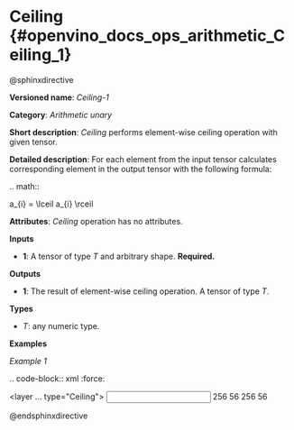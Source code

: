 # Ceiling  {#openvino_docs_ops_arithmetic_Ceiling_1}

@sphinxdirective

**Versioned name**: *Ceiling-1*

**Category**: *Arithmetic unary*

**Short description**: *Ceiling* performs element-wise ceiling operation with given tensor.

**Detailed description**: For each element from the input tensor calculates corresponding element in the output tensor with the following formula:

.. math::
   
   a_{i} = \lceil a_{i} \rceil

**Attributes**: *Ceiling* operation has no attributes.

**Inputs**

* **1**: A tensor of type *T* and arbitrary shape. **Required.**

**Outputs**

* **1**: The result of element-wise ceiling operation. A tensor of type *T*.

**Types**

* *T*: any numeric type.

**Examples**

*Example 1*

.. code-block:: xml
   :force:
   
   <layer ... type="Ceiling">
       <input>
           <port id="0">
               <dim>256</dim>
               <dim>56</dim>
           </port>
       </input>
       <output>
           <port id="1">
               <dim>256</dim>
               <dim>56</dim>
           </port>
       </output>
   </layer>
   
@endsphinxdirective

